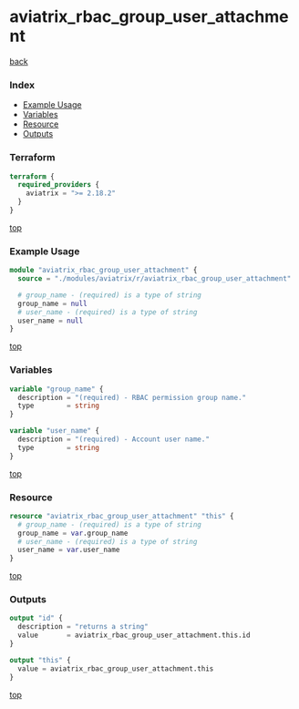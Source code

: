 # aviatrix_rbac_group_user_attachment

[back](../aviatrix.md)

### Index

- [Example Usage](#example-usage)
- [Variables](#variables)
- [Resource](#resource)
- [Outputs](#outputs)

### Terraform

```terraform
terraform {
  required_providers {
    aviatrix = ">= 2.18.2"
  }
}
```

[top](#index)

### Example Usage

```terraform
module "aviatrix_rbac_group_user_attachment" {
  source = "./modules/aviatrix/r/aviatrix_rbac_group_user_attachment"

  # group_name - (required) is a type of string
  group_name = null
  # user_name - (required) is a type of string
  user_name = null
}
```

[top](#index)

### Variables

```terraform
variable "group_name" {
  description = "(required) - RBAC permission group name."
  type        = string
}

variable "user_name" {
  description = "(required) - Account user name."
  type        = string
}
```

[top](#index)

### Resource

```terraform
resource "aviatrix_rbac_group_user_attachment" "this" {
  # group_name - (required) is a type of string
  group_name = var.group_name
  # user_name - (required) is a type of string
  user_name = var.user_name
}
```

[top](#index)

### Outputs

```terraform
output "id" {
  description = "returns a string"
  value       = aviatrix_rbac_group_user_attachment.this.id
}

output "this" {
  value = aviatrix_rbac_group_user_attachment.this
}
```

[top](#index)